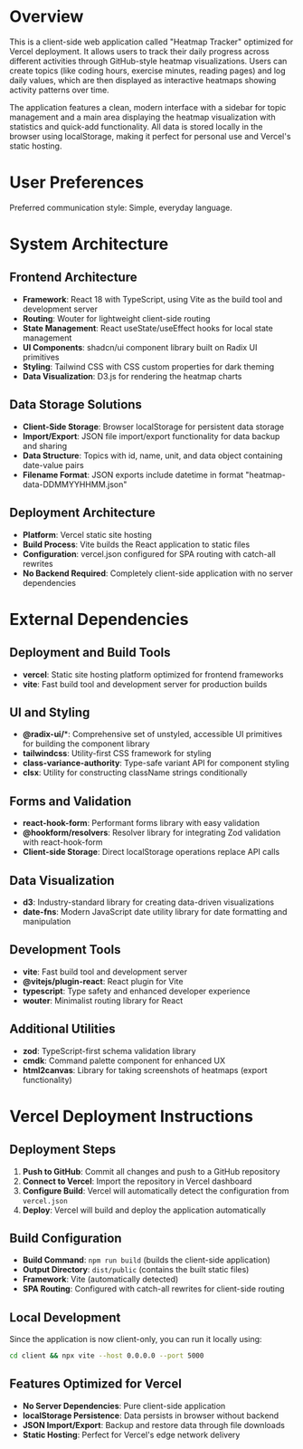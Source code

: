 # Overview

This is a client-side web application called "Heatmap Tracker" optimized for Vercel deployment. It allows users to track their daily progress across different activities through GitHub-style heatmap visualizations. Users can create topics (like coding hours, exercise minutes, reading pages) and log daily values, which are then displayed as interactive heatmaps showing activity patterns over time.

The application features a clean, modern interface with a sidebar for topic management and a main area displaying the heatmap visualization with statistics and quick-add functionality. All data is stored locally in the browser using localStorage, making it perfect for personal use and Vercel's static hosting.

# User Preferences

Preferred communication style: Simple, everyday language.

# System Architecture

## Frontend Architecture
- **Framework**: React 18 with TypeScript, using Vite as the build tool and development server
- **Routing**: Wouter for lightweight client-side routing
- **State Management**: React useState/useEffect hooks for local state management
- **UI Components**: shadcn/ui component library built on Radix UI primitives
- **Styling**: Tailwind CSS with CSS custom properties for dark theming
- **Data Visualization**: D3.js for rendering the heatmap charts

## Data Storage Solutions
- **Client-Side Storage**: Browser localStorage for persistent data storage
- **Import/Export**: JSON file import/export functionality for data backup and sharing
- **Data Structure**: Topics with id, name, unit, and data object containing date-value pairs
- **Filename Format**: JSON exports include datetime in format "heatmap-data-DDMMYYHHMM.json"

## Deployment Architecture
- **Platform**: Vercel static site hosting
- **Build Process**: Vite builds the React application to static files
- **Configuration**: vercel.json configured for SPA routing with catch-all rewrites
- **No Backend Required**: Completely client-side application with no server dependencies

# External Dependencies

## Deployment and Build Tools
- **vercel**: Static site hosting platform optimized for frontend frameworks
- **vite**: Fast build tool and development server for production builds

## UI and Styling
- **@radix-ui/***: Comprehensive set of unstyled, accessible UI primitives for building the component library
- **tailwindcss**: Utility-first CSS framework for styling
- **class-variance-authority**: Type-safe variant API for component styling
- **clsx**: Utility for constructing className strings conditionally

## Forms and Validation
- **react-hook-form**: Performant forms library with easy validation
- **@hookform/resolvers**: Resolver library for integrating Zod validation with react-hook-form
- **Client-side Storage**: Direct localStorage operations replace API calls

## Data Visualization
- **d3**: Industry-standard library for creating data-driven visualizations
- **date-fns**: Modern JavaScript date utility library for date formatting and manipulation

## Development Tools
- **vite**: Fast build tool and development server
- **@vitejs/plugin-react**: React plugin for Vite
- **typescript**: Type safety and enhanced developer experience
- **wouter**: Minimalist routing library for React

## Additional Utilities
- **zod**: TypeScript-first schema validation library
- **cmdk**: Command palette component for enhanced UX
- **html2canvas**: Library for taking screenshots of heatmaps (export functionality)

# Vercel Deployment Instructions

## Deployment Steps
1. **Push to GitHub**: Commit all changes and push to a GitHub repository
2. **Connect to Vercel**: Import the repository in Vercel dashboard
3. **Configure Build**: Vercel will automatically detect the configuration from `vercel.json`
4. **Deploy**: Vercel will build and deploy the application automatically

## Build Configuration
- **Build Command**: `npm run build` (builds the client-side application)
- **Output Directory**: `dist/public` (contains the built static files)
- **Framework**: Vite (automatically detected)
- **SPA Routing**: Configured with catch-all rewrites for client-side routing

## Local Development
Since the application is now client-only, you can run it locally using:
```bash
cd client && npx vite --host 0.0.0.0 --port 5000
```

## Features Optimized for Vercel
- **No Server Dependencies**: Pure client-side application
- **localStorage Persistence**: Data persists in browser without backend
- **JSON Import/Export**: Backup and restore data through file downloads
- **Static Hosting**: Perfect for Vercel's edge network delivery